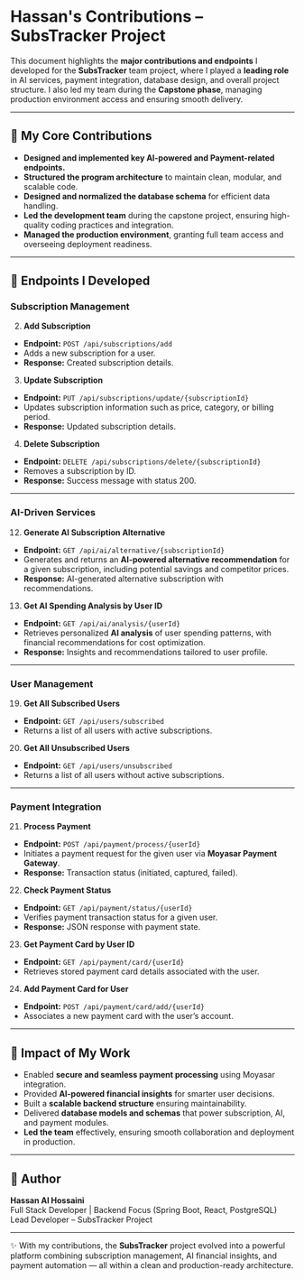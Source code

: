 # Hassan's Contributions – SubsTracker Project

This document highlights the **major contributions and endpoints** I developed for the **SubsTracker** team project, where I played a **leading role** in AI services, payment integration, database design, and overall project structure. I also led my team during the **Capstone phase**, managing production environment access and ensuring smooth delivery.

---

## 🚀 My Core Contributions
- **Designed and implemented key AI-powered and Payment-related endpoints.**
- **Structured the program architecture** to maintain clean, modular, and scalable code.
- **Designed and normalized the database schema** for efficient data handling.
- **Led the development team** during the capstone project, ensuring high-quality coding practices and integration.
- **Managed the production environment**, granting full team access and overseeing deployment readiness.

---

## 📌 Endpoints I Developed

### Subscription Management
2. **Add Subscription**
- **Endpoint:** `POST /api/subscriptions/add`
- Adds a new subscription for a user.
- **Response:** Created subscription details.

3. **Update Subscription**
- **Endpoint:** `PUT /api/subscriptions/update/{subscriptionId}`
- Updates subscription information such as price, category, or billing period.
- **Response:** Updated subscription details.

4. **Delete Subscription**
- **Endpoint:** `DELETE /api/subscriptions/delete/{subscriptionId}`
- Removes a subscription by ID.
- **Response:** Success message with status 200.

---

### AI-Driven Services
12. **Generate AI Subscription Alternative**
- **Endpoint:** `GET /api/ai/alternative/{subscriptionId}`
- Generates and returns an **AI-powered alternative recommendation** for a given subscription, including potential savings and competitor prices.
- **Response:** AI-generated alternative subscription with recommendations.

13. **Get AI Spending Analysis by User ID**
- **Endpoint:** `GET /api/ai/analysis/{userId}`
- Retrieves personalized **AI analysis** of user spending patterns, with financial recommendations for cost optimization.
- **Response:** Insights and recommendations tailored to user profile.

---

### User Management
19. **Get All Subscribed Users**
- **Endpoint:** `GET /api/users/subscribed`
- Returns a list of all users with active subscriptions.

20. **Get All Unsubscribed Users**
- **Endpoint:** `GET /api/users/unsubscribed`
- Returns a list of all users without active subscriptions.

---

### Payment Integration
21. **Process Payment**
- **Endpoint:** `POST /api/payment/process/{userId}`
- Initiates a payment request for the given user via **Moyasar Payment Gateway**.
- **Response:** Transaction status (initiated, captured, failed).

22. **Check Payment Status**
- **Endpoint:** `GET /api/payment/status/{userId}`
- Verifies payment transaction status for a given user.
- **Response:** JSON response with payment state.

23. **Get Payment Card by User ID**
- **Endpoint:** `GET /api/payment/card/{userId}`
- Retrieves stored payment card details associated with the user.

24. **Add Payment Card for User**
- **Endpoint:** `POST /api/payment/card/add/{userId}`
- Associates a new payment card with the user’s account.

---

## 🎯 Impact of My Work
- Enabled **secure and seamless payment processing** using Moyasar integration.
- Provided **AI-powered financial insights** for smarter user decisions.
- Built a **scalable backend structure** ensuring maintainability.
- Delivered **database models and schemas** that power subscription, AI, and payment modules.
- **Led the team** effectively, ensuring smooth collaboration and deployment in production.

---

## 👤 Author
**Hassan Al Hossaini**  
Full Stack Developer | Backend Focus (Spring Boot, React, PostgreSQL)  
Lead Developer – SubsTracker Project

---

✨ With my contributions, the **SubsTracker** project evolved into a powerful platform combining subscription management, AI financial insights, and payment automation — all within a clean and production-ready architecture.
